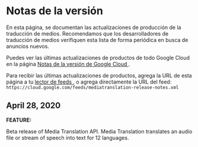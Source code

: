 #  Notas de la versión

En esta página, se documentan las actualizaciones de producción de la
traducción de medios. Recomendamos que los desarrolladores de traducción de
medios verifiquen esta lista de forma periódica en busca de anuncios nuevos.

Puedes ver las últimas actualizaciones de productos de todo Google Cloud en la
página [ Notas de la versión de Google Cloud
](https://cloud.google.com/release-notes?hl=es-419) .

Para recibir las últimas actualizaciones de productos, agrega la URL de esta
página a tu [ lector de feeds
](https://wikipedia.org/wiki/Comparison_of_feed_aggregators) , o agrega
directamente la URL del feed: `
https://cloud.google.com/feeds/mediatranslation-release-notes.xml `

##  April 28, 2020

**FEATURE:**

Beta release of Media Translation API. Media Translation translates an audio
file or stream of speech into text for 12 languages.

